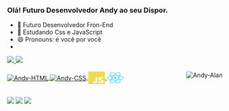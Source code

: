 ### Olá! Futuro Desenvolvedor Andy ao seu Dispor. 

- 🔭 Futuro Desenvolvedor Fron-End
- 🌱 Estudando Css e JavaScript
- 😄 Pronouns: é você por você
-
 <a href="https://github.com/AndyVF">
  <img height="180em" src="https://github-readme-stats.vercel.app/api?username=AndyVF&show_icons=true&theme=tokyonight&include_all_commits=true&count_private=true"/>
  <img height="180em" src="https://github-readme-stats.vercel.app/api/top-langs/?username=AndyVF&layout=compact&langs_count=7&theme=tokyonight"/>
</div>

<div style="display: inline_block"><br>
  <img align="center" alt="Andy-HTML" height="30" width="40" src="https://cdn.jsdelivr.net/gh/devicons/devicon/icons/html5/html5-original.svg">
  <img align="center" alt="Andy-CSS" height="30" width="40" src="https://cdn.jsdelivr.net/gh/devicons/devicon/icons/css3/css3-original.svg">
  <img align="center" alt="Andy-Js" height="30" width="40" src="https://raw.githubusercontent.com/devicons/devicon/master/icons/javascript/javascript-plain.svg">
  <img align="center" alt="Andy-React" height="30" width="40" src="https://raw.githubusercontent.com/devicons/devicon/master/icons/react/react-original.svg">
  <img align="right" alt="Andy-Alan" src="https://i.picasion.com/pic91/6600f6734cc1eb4dc0f2f783e0ca0f0d.gif">
 
</div>

##

<div>
  <a href="https://www.instagram.com/7an_dy7/" target="_blank"><img src="https://img.shields.io/badge/-Instagram-%23E4405F?style=for-the-badge&logo=instagram&logoColor=white" target="_blank"></a>
  <a href="https://discord.com/channels/@me" target="_blank"><img src="https://img.shields.io/badge/Discord-7289DA?style=for-the-badge&logo=discord&logoColor=white" target="_blank"></a> 
   <a href="https://www.linkedin.com/in/anderson-figueiredo-8bb034218/" target="_blank"><img src="https://img.shields.io/badge/-LinkedIn-%230077B5?style=for-the-badge&logo=linkedin&logoColor=white" target="_blank"></a> 
  
 
  
  </div>

